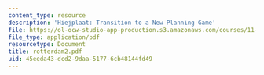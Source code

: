 ```yaml
---
content_type: resource
description: 'Hiejplaat: Transition to a New Planning Game'
file: https://ol-ocw-studio-app-production.s3.amazonaws.com/courses/11-201-gateway-planning-action-fall-2002/45eeda43dcd29daa51776cb48144fd49_rotterdam2.pdf
file_type: application/pdf
resourcetype: Document
title: rotterdam2.pdf
uid: 45eeda43-dcd2-9daa-5177-6cb48144fd49
---
```

